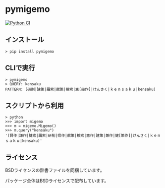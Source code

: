 # pymigemo

[![Python CI](https://github.com/oguna/pymigemo/actions/workflows/action.yml/badge.svg)](https://github.com/oguna/pymigemo/actions/workflows/action.yml)

## インストール
```
> pip install pymigemo
```

## CLIで実行

```
> pymigemo
> QUERY: kensaku
PATTERN: (研削|建策|羂索|献策|検索|憲[冊作]|けんさく|ｋｅｎｓａｋｕ|kensaku)
```

## スクリプトから利用

```
> python
>>> import migemo
>>> m = migemo.Migemo()
>>> m.query("kensaku")
'(賢作|謙作|腱索|羂索|研削|県作|献策|検索|憲作|建策|兼作|健[策作]|けんさく|ｋｅｎｓａｋｕ|kensaku)'
```

## ライセンス

BSDライセンスの辞書ファイルを同梱しています。

パッケージ全体はBSDライセンスで配布しています。